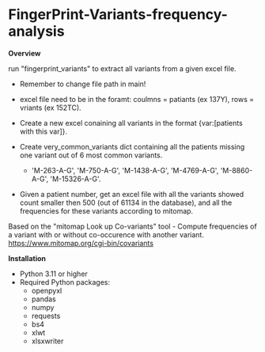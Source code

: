 # FingerPrint-Variants-frequency-analysis
**Overview**


run "fingerprint_variants" to extract all variants from a given excel file.
* Remember to change file path in main!
* excel file need to be in the foramt: coulmns = patiants (ex 137Y), rows = vriants (ex 152TC).


* Create a new excel conaining all variants in the format {var:[patients with this var]}.
* Create very_common_variants dict containing all the patients missing one variant out of 6 most common variants.
	*  'M-263-A-G', 'M-750-A-G', 'M-1438-A-G', 'M-4769-A-G', 'M-8860-A-G', 'M-15326-A-G'.
* Given a patient number, get an excel file with all the variants showed count smaller then 500 (out of 61134 in the database), and all the frequencies for these variants according to mitomap.

Based on the "mitomap Look up Co-variants" tool - Compute frequencies of a variant with or without co-occurence with another variant. https://www.mitomap.org/cgi-bin/covariants


**Installation**
* Python 3.11 or higher
* Required Python packages:
 	* openpyxl
  	* pandas
  	* numpy
  	* requests
    * bs4
  	* xlwt
  	* xlsxwriter
  
  
